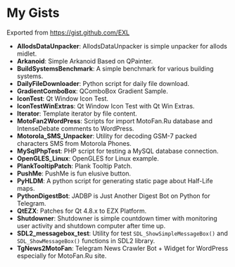 My Gists
========

Exported from https://gist.github.com/EXL

* **AllodsDataUnpacker**: AllodsDataUnpacker is simple unpacker for allods midlet.
* **Arkanoid**: Simple Arkanoid Based on QPainter.
* **BuildSystemsBenchmark**: A simple benchmark for various building systems.
* **DailyFileDownloader**: Python script for daily file download.
* **GradientComboBox**: QComboBox Gradient Sample.
* **IconTest**: Qt Window Icon Test.
* **IconTestWinExtras**: Qt Window Icon Test with Qt Win Extras.
* **Iterator**: Template iterator by file content.
* **MotoFan2WordPress**: Scripts for import MotoFan.Ru database and IntenseDebate comments to WordPress.
* **Motorola_SMS_Unpacker**: Utility for decoding GSM-7 packed characters SMS from Motorola Phones.
* **MySqlPhpTest**: PHP script for testing a MySQL database connection.
* **OpenGLES_Linux**: OpenGLES for Linux example.
* **PlankTooltipPatch**: Plank Tooltip Patch.
* **PushMe**: PushMe is fun elusive button.
* **PyHLDM**: A python script for generating static page about Half-Life maps.
* **PythonDigestBot**: JADBP is Just Another Digest Bot on Python for Telegram.
* **QtEZX**: Patches for Qt 4.8.x to EZX Platform.
* **Shutdowner**: Shutdowner is simple countdown timer with monitoring user activity and shutdown computer after time up.
* **SDL2_messagebox_test**: Utility for test `SDL_ShowSimpleMessageBox()` and `SDL_ShowMessageBox()` functions in SDL2 library.
* **TgNews2MotoFan**: Telegram News Crawler Bot + Widget for WordPress especially for MotoFan.Ru site.
